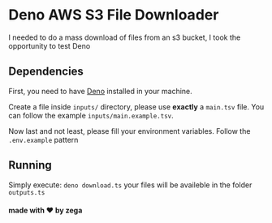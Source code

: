 # Deno AWS S3 File Downloader

I needed to do a mass download of files from an s3 bucket, I took the opportunity to test Deno

## Dependencies

First, you need to have [Deno](https://docs.deno.com/runtime/manual/getting_started/installation) installed in your machine.

Create a file inside `inputs/` directory, please use **exactly** a `main.tsv` file. You can follow the example `inputs/main.example.tsv`.

Now last and not least, please fill your environment variables. Follow the `.env.example` pattern

## Running

Simply execute: `deno download.ts`
your files will be availeble in the folder `outputs.ts`

#### made with ❤️ by zega
